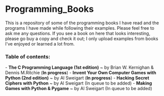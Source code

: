 Programming_Books
=================

This is a repository of some of the programming books I have read and the programs I have made while following their examples. Please feel free to ask me any questions. If you see a book on here that looks interesting, please go buy a copy and check it out; I only upload examples from books I've enjoyed or learned a lot from.


<h3>Table of contents:</h3>
- <strong>The C Programming Language (1st edition)</strong> ~ by Brian W. Kernighan & Dennis M.Ritchie (<strong>In progress</strong>)
- <strong>Invent Your Own Computer Games with Python (2nd edition)</strong> ~ by Al Sweigart (<strong>In progress</strong>)
- <strong>Hacking Secret Ciphers with Python</strong> ~ by Al Sweigart (In queue to be added)
- <strong>Making Games with Python & Pygame</strong> ~ by Al Sweigart (In queue to be added)
<strong><End of table of contents until more programs are uploaded to this repository.></strong>
